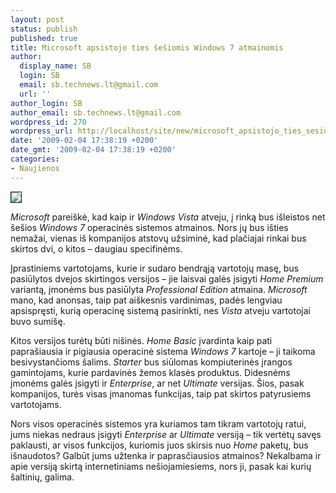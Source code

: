 ```yaml
---
layout: post
status: publish
published: true
title: Microsoft apsistojo ties šešiomis Windows 7 atmainomis
author:
  display_name: SB
  login: SB
  email: sb.technews.lt@gmail.com
  url: ''
author_login: SB
author_email: sb.technews.lt@gmail.com
wordpress_id: 270
wordpress_url: http://localhost/site/new/microsoft_apsistojo_ties_sesiomis_windows_7_atmainomis/
date: '2009-02-04 17:38:19 +0200'
date_gmt: '2009-02-04 17:38:19 +0200'
categories:
- Naujienos
---
```

<div class="imgright"><img src="http://tbn1.google.com/images?q=tbn:-SUh9ii_eiGLTM:http://www.pplware.com/wp-content/images2008/logo_windows_seven.jpg" border="1" /></div>
<p><i>Microsoft</i> pareiškė, kad kaip ir <i>Windows Vista</i> atveju, į rinką bus išleistos net šešios <i>Windows 7</i> operacinės sistemos atmainos. Nors jų bus išties nemažai, vienas iš kompanijos atstovų užsiminė, kad plačiajai rinkai bus skirtos dvi, o kitos – daugiau specifinėms.</p>
<p>Įprastiniems vartotojams, kurie ir sudaro bendrąją vartotojų masę, bus pasiūlytos dvejos skirtingos versijos – jie laisvai galės įsigyti <i>Home Premium</i> variantą, įmonėms bus pasiūlyta <i>Professional Edition</i> atmaina. <i>Microsoft</i> mano, kad anonsas, taip pat aiškesnis vardinimas, padės lengviau apsispręsti, kurią operacinę sistemą pasirinkti, nes <i>Vista</i> atveju vartotojai buvo sumišę. </p>
<p>Kitos versijos turėtų būti nišinės. <i>Home Basic</i> įvardinta kaip pati paprašiausia ir pigiausia operacinė sistema <i>Windows 7</i> kartoje – ji taikoma besivystančioms šalims. <i>Starter</i> bus siūlomas kompiuterinės įrangos gamintojams, kurie pardavinės žemos klasės produktus. Didesnėms įmonėms galės įsigyti ir <i>Enterprise</i>, ar net <i>Ultimate</i> versijas. Šios, pasak kompanijos, turės visas įmanomas funkcijas, taip pat skirtos patyrusiems vartotojams.</p>
<p>Nors visos operacinės sistemos yra kuriamos tam tikram vartotojų ratui, jums niekas nedraus įsigyti <i>Enterprise</i> ar <i>Ultimate</i> versiją – tik vertėtų savęs paklausti, ar visos funkcijos, kuriomis juos skirsis nuo <i>Home</i> paketų, bus išnaudotos? Galbūt jums užtenka ir paprasčiausios atmainos? Nekalbama ir apie versiją skirtą internetiniams nešiojamiesiems, nors ji, pasak kai kurių šaltinių, galima.</p>
